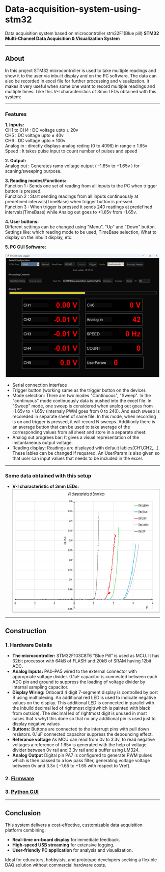# Data-acquisition-system-using-stm32
Data acquisition system based on microcontroller stm32F1(Blue pill) 
**STM32 Multi-Channel Data Acquisition & Visualization System**

---

## About
In this project STM32 microcontroller is used to take multiple readings and show it to the user via inbuilt display and on the PC software. The data can also be recorded in excel file for further processing and visualization. It makes it very useful when some one want to record multiple readings and multiple times. Like this V-I characteristics of 3mm LEDs obtained with this system:

---
### Features
 **1. Inputs:**
              </br> CH1 to CH4 : DC voltage upto ± 20v
              </br> CH5 : DC voltage upto ± 40v
              </br> CH6 : DC voltage upto ± 100v
              </br> Analog in : directly displays analog reding (0 to 4096) in range ± 1.65v
              </br> Speed : It takes pulse input to count number of pulses and speed

  
**2. Output:** </br>
              Analog out : Generates ramp voltage output ( -1.65v to +1.65v ) for scaning/sweeping purpose.


**3. Reading modes/Functions:** </br>
     Function 1 : Sends one set of reading from all inputs to the PC when trigger button is pressed.</br>
     Function 2 : Start sending readings from all inputs continuously at predefined intervals(TimeBase) when trigger button is pressed.</br>
     Function 3 : When trigger is pressed it sends 240 readings at predefined intervals(TimeBase) while Analog out goes to +1.65v from -1.65v. 

**4. User buttons:** </br>
    Different settings can be changed using "Menu", "Up" and "Down" button. Settings like: which reading mode to be used, TimeBase selection, What to display on the inbuilt display, etc.


**5. PC GUI Software:**
  <div align="center">
  <img src="App.png" alt="Loading..." width="500" height="400">
  </div>

  * Serial connection interface
  * Trigger button (working same as the trigger button on the device).
  * Mode selection: There are two modes "Continuous", "Sweep". In the "continuous" mode continuously data is pushed into the excel file. In "Sweep" mode, one sweep is considered when analog out goes from -1.65v to +1.65v (internaly PWM goes from 0 to 240). And each sweep is recoreded in separate sheet of same file. In this mode, when recording is on and trigger is pressed, it will record N sweeps. Additionly there is an average button that can be used to take average of the corresponding values from all sheet and store in a separate sheet.
  * Analog out progrees bar: It gives a visual representation of the instantaneous output voltage.
  * Reading display: Readings are displayed with default lables(CH1,CH2,...). These lables can be changed if requared. An UserParam is also given so that user can input values that needs to be included in the excel. 
  

---
### Some data obtained with this setup 
- **V-I characteristic of 3mm LEDs:** </br>
  <div align="center">
  <img src="V-I char_3mm_LED.png" alt="Loading..." width="800" height="400">
  </div>


---

## Construction

### 1. Hardware Details
- **The microcontroller:** STM32F103C8T6 "Blue Pill" is used as MCU. It has 32bit processor with 64kB of FLASH and 20kB of SRAM having 12bit ADC.
- **Analog Inputs:** PA0–PA5 wired to the external connector with appropriate voltage divider. 0.1uF capacitor is connected between each ADC pin and ground to suppress the loading of voltage divider by internal sampling capacitor.   
- **Display Wiring:** Onboard 4 digit 7-segment display is controlled by port B using multiplexing. An additional red LED is used to indicate negative values on the display. This additional LED is connected in parallel with the inbuild decimal led of rightmost digit(which is painted with black from outside). The decimal led of rightmost digit is unused in most cases that`s whyt this done so that no any additional pin is used just to display negative values    
- **Buttons:** Buttons are connected to the interrupt pins with pull down resistors. 0.1uF connected capacitor suppress the debouncing effect.  
- **Referance voltage** As MCU can read from 0v to 3.3v, to read negative voltages a reference of 1.65v is generated with the help of voltage divider between 0v rail and 3.3v rail and a buffer using LM324.    
- **Analog Output** Digital pin PA7 is configured to generate PWM pulses which is then passed to a low pass filter, generating voltage voltage between 0v and 3.3v ( -1.65 to +1.65 with respect to Vref). 

### 2. [Firmware](https://github.com/Ritik440/Data-acquisition-system-using-stm32/blob/main/DAQ_V8_Serial.ino)


### 3. [Python GUI](https://github.com/Ritik440/Data-acquisition-system-using-stm32/blob/main/DAQ.py)

---

## Conclusion

This system delivers a cost-effective, customizable data acquisition platform combining:
- **Real-time on-board display** for immediate feedback.  
- **High-speed USB streaming** for extensive logging.  
- **User-friendly PC application** for analysis and visualization.  

Ideal for educators, hobbyists, and prototype developers seeking a flexible DAQ solution without commercial hardware costs.
